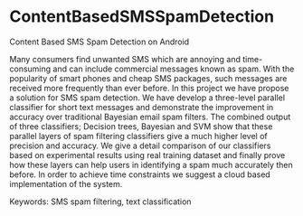 # ContentBasedSMSSpamDetection
Content Based SMS Spam Detection on Android

Many consumers find unwanted SMS which are annoying and time-consuming and can include commercial messages known as spam. With the popularity of smart phones and cheap SMS packages, such messages are received more frequently than ever before. 
In this project we have propose a solution for SMS spam detection. We have develop a three-level parallel classifier for short text messages and demonstrate the improvement in accuracy over traditional Bayesian email spam filters. 
The combined output of three classifiers; Decision trees, Bayesian and SVM show that these parallel layers of spam filtering classifiers give a much higher level of precision and accuracy.
We give a detail comparison of our classifiers based on experimental results using real training dataset and finally prove how these layers can help users in identifying a spam much accurately then before. 
In order to achieve time constraints we suggest a cloud based implementation of the system.   

Keywords: SMS spam filtering, text classification

